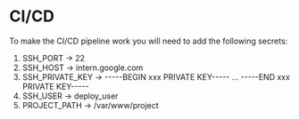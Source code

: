 # CI/CD
To make the CI/CD pipeline work you will need to add the following secrets:
1. SSH_PORT -> 22
2. SSH_HOST -> intern.google.com
3. SSH_PRIVATE_KEY -> -----BEGIN xxx PRIVATE KEY-----  ...  -----END xxx PRIVATE KEY-----
4. SSH_USER -> deploy_user
5. PROJECT_PATH -> /var/www/project